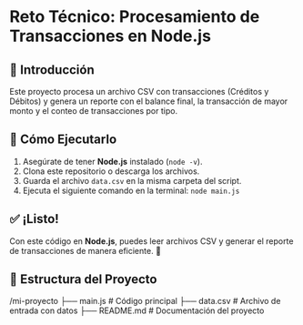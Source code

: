 # Reto Técnico: Procesamiento de Transacciones en Node.js

## 📌 Introducción
Este proyecto procesa un archivo CSV con transacciones (Créditos y Débitos) y genera un reporte con el balance final, la transacción de mayor monto y el conteo de transacciones por tipo.

## 🚀 Cómo Ejecutarlo
1. Asegúrate de tener **Node.js** instalado (`node -v`).
2. Clona este repositorio o descarga los archivos.
3. Guarda el archivo `data.csv` en la misma carpeta del script.
4. Ejecuta el siguiente comando en la terminal:
   `node main.js`

## ✅ ¡Listo!
Con este código en **Node.js**, puedes leer archivos CSV y generar el reporte de transacciones de manera eficiente. 🚀

## 📂 Estructura del Proyecto
/mi-proyecto
 ├── main.js            # Código principal
 ├── data.csv           # Archivo de entrada con datos 
 ├── README.md          # Documentación del proyecto
